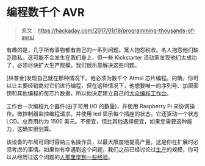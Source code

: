 # 编程数千个 AVR

> 原文：<https://hackaday.com/2017/01/18/programming-thousands-of-avrs/>

有趣的是，几乎所有事物都有自己的一系列问题。富人抱怨税收。名人抱怨他们缺乏隐私。这可能不会发生在我们身上，但一些 Kickstarter 活动家发现他们太成功了，必须尽快扩大生产规模。我们很乐意解决这些问题。

[林普金]发现自己就在那种情况下。他必须为数千个 Atmel 芯片编程。的确，你可以让主要经销商对它们进行编程，但在这种情况下，他想要唯一的序列号、加密密钥和其他编程的每芯片数据。所以他决定建立自己的[大众编程工作台](http://www.limpkin.fr/index.php?post/2017/01/13/A-Mass-Programming-Bench-for-ATMega32u4-MCUs)。

工作台一次编程九个器件(由于可用 I/O 的数量)，并使用 Raspberry Pi 来协调操作。微控制器监控编程请求，并使用 led 显示每个插座的状态。它还驱动一个状态 LCD。总费用约为 1500 美元。不便宜，但比其他选择便宜，如果您需要这种能力，这确实很划算。

该设备的布局可同时容纳三名操作员，以最大限度地提高产量。这是你在扩展时必须考虑的事情。如果你有幸遇到这个问题，我们之前已经讨论过[生产](https://hackaday.com/2016/11/25/a-tale-of-electronic-manufacturing/)的规模，你可以从经历过这个问题的[人那里学到一些经验](https://hackaday.com/2016/05/06/how-to-design-manufacture-and-document-a-hardware-product/)。